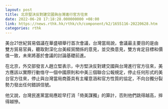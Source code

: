 ```yaml
---
layout: post
title: 北京堅決反對建交國與台灣進行官方往來
date: 2022-06-28 17:18:28.000000000 +08:00
link: https://news.rthk.hk/rthk/ch/component/k2/1655116-20220628.htm
categories: rthk
---
```


美台21世紀貿易倡議在華盛頓舉行首次會議，台灣當局說，會議最主要目的是由雙方貿易官員，聽取對深化台美經貿關係的意見，並交換意見，雙方肯定目標和價值一致，未來將基於會議的討論基礎前進。

在北京，外交部發言人趙立堅表示，中方堅決反對建交國與台灣進行官方往來，美方應該以實際行動恪守一個中國原則和中美三個聯合公報規定，停止任何形式的美台官方往來，停止與台灣當局商簽具有主權意涵和官方性質的協定，不向台獨分裂勢力發出任何錯誤信號。

他又說，台灣民進黨當局應趁早打消「倚美謀獨」的算計，否則他們跳得越高，摔得越慘。
